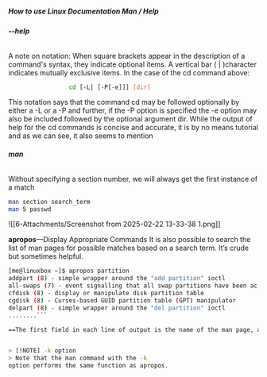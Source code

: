 ##### **How to use Linux Documentation Man / Help**

###### **--help** 
A note on notation: When square brackets appear in the description of a command's syntax, they indicate optional items. A vertical bar ( | )character indicates mutually exclusive items. In the case of the cd command above:
```bash 
                 cd [-L| [-P[-e]]] [dir]
```
This notation says that the command cd may be followed optionally by either a -L or a -P and further, if the -P option is specified the -e option may also be included followed by the optional argument dir. While the output of help for the cd commands is concise and accurate, it is by no means tutorial and as we can see, it also seems to mention

###### **man** 

Without specifying a section number, we will always get the first instance of a match 


```bash
man section search_term
man 5 passwd
```
![[6-Attachments/Screenshot from 2025-02-22 13-33-38 1.png]]

 **apropos**—Display Appropriate Commands
It is also possible to search the list of man pages for possible matches based on a search term. It’s crude but sometimes helpful.

```bash 
[me@linuxbox ~]$ apropos partition
addpart (8) - simple wrapper around the "add partition" ioctl
all-swaps (7) - event signalling that all swap partitions have been ac...
cfdisk (8) - display or manipulate disk partition table
cgdisk (8) - Curses-based GUID partition table (GPT) manipulator
delpart (8) - simple wrapper around the "del partition" ioctl
........```

==The first field in each line of output is the name of the man page, andthe second field shows the section.==


> [!NOTE] -k option 
> Note that the man command with the -k
option performs the same function as apropos.

```
